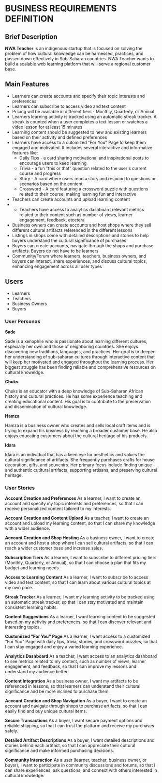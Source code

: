 # BUSINESS REQUIREMENTS DEFINITION

## Brief Description
**NWA Teacher** is an indigenous startup that is focused on solving the problem of how cultural knowledge can be harnessed, practices, and passed down effectively in Sub-Saharan countries. NWA Teacher wants to build a scalable web learning platform that will serve a regional customer base.

## Main Features
* Learners can create accounts and specify their topic interests and preferences
* Learners can subscribe to access video and text content
* Pricing will be available in different tiers - Monthly, Quarterly, or Annual
* Learners learning activity is tracked using an automatic streak tracker. A streak is counted when a user completes a text lesson or watches a video lesson for at least 15 minutes
* Learning content should be suggested to new and existing learners based on their activity and defined preferences
* Learners have access to a cutomized "For You" Page to keep them engaged and motivated. It includes several interactive and informative features like:
  - Daily Tips - a card sharing motivational and inspirational posts to encourage users to keep learning
  - Trivia - a fun "this or that" question related to the user's current course and progress
  - Story - A card where users read a story and respond to questions or scenarios based on the content
  - Crossword - A card featuring a crossword puzzle with questions related to their course, making learning fun and interactive 
* Teachers can create accounts and upload learning content
* * Teachers have access to analytics dashboard relevant metrics related to their content such as number of views, learner engagement, feedback, etcetera
* Business owners can create accounts and host shops where they sell different cultural artifacts referenced in the different lessons
* Listings in shops come with detailed descriptions and stories to help buyers understand the cultural significance of purchases
* Buyers can create accounts, navigate through the shops and purchase artifacts. Buyers do not have to be learners
* Community/Forum where learners, teachers, business owners, and buyers can interact, share experiences, and discuss cultural topics, enhancing engagement across all user types

## Users
* Learners
* Teachers
* Business Owners
* Buyers

### User Personas
**Sade**

Sade is a xenophile who is passionate about learning different cultures, especially her own and those of neighboring countries. She enjoys discovering new traditions, languages, and practices. Her goal is to deepen her understanding of sub-saharan cultures through interactive content that will keep her motivated and engaged throughout the learning process. Her biggest struggle has been finding reliable and comprehensive resources on cultural knoweldge.

**Chuks**

Chuks is an educator with a deep knowledge of Sub-Saharan African history and cultural practices. He has some experience teaching and creating educational content. His goal is to contribute to the preservation and dissemination of cultural knowledge.

**Hamza**

Hamza is a business owner who creates and sells local craft items and is trying to expand his business by reaching a broader customer base. He also enjoys educating customers about the cultural heritage of his products.

**Idara**

Idara is an individual that has a keen eye for aesthetics and values the cultural significance of artifacts. She frequently purchases crafts for house decoration, gifts, and souvenirs. Her primary focus include finding unique and authentic cutltural artifacts, supporting artisans, and preserving cultural heritage.

### User Stories
**Account Creation and Preferences**
As a learner, I want to create an account and specify my topic interests and preferences, so that I can receive personalized content tailored to my interests.

**Account Creation and Content Upload**
As a teacher, I want to create an account and upload my learning content, so that I can share my knowledge with a wider audience.

**Account Creation and Shop Hosting**
As a business owner, I want to create an account and host a shop where I can sell cultural artifacts, so that I can reach a wider customer base and increase sales.

**Subscription Tiers**
As a learner, I want to subscribe to different pricing tiers (Monthly, Quarterly, or Annual), so that I can choose a plan that fits my budget and learning needs.

**Access to Learning Content**
As a learner, I want to subscribe to access video and text content, so that I can learn about various cultural topics at my own pace.

**Streak Tracker**
As a learner, I want my learning activity to be tracked using an automatic streak tracker, so that I can stay motivated and maintain consistent learning habits.

**Content Suggestions**
As a learner, I want learning content to be suggested based on my activity and preferences, so that I can discover relevant and interesting topics.

**Customized "For You" Page**
As a learner, I want access to a customized "For You" Page with daily tips, trivia, stories, and crossword puzzles, so that I can stay engaged and enjoy a varied learning experience.

**Analytics Dashboard**
As a teacher, I want access to an analytics dashboard to see metrics related to my content, such as number of views, learner engagement, and feedback, so that I can improve my lessons and understand my audience better.

**Content Integration**
As a business owner, I want my artifacts to be referenced in lessons, so that learners can understand their cultural significance and be more inclined to purchase them.

**Account Creation and Shop Navigation**
As a buyer, I want to create an account and navigate through shops to purchase artifacts, so that I can easily find and buy unique cultural items.

**Secure Transactions**
As a buyer, I want secure payment options and reliable shipping, so that I can trust the platform and receive my purchases safely.

**Detailed Artifact Descriptions**
As a buyer, I want detailed descriptions and stories behind each artifact, so that I can appreciate their cultural significance and make informed purchasing decisions.

**Community Interaction**
As a user (learner, teacher, business owner, or buyer), I want to participate in community discussions and forums, so that I can share experiences, ask questions, and connect with others interested in cultural knowledge.
